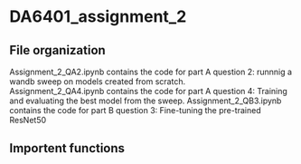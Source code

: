 # DA6401_assignment_2

## File organization
Assignment_2_QA2.ipynb contains the code for part A question 2: runnnig a wandb sweep on models created from scratch.   
Assignment_2_QA4.ipynb contains the code for part A question 4: Training and evaluating the best model from the sweep. 
Assignment_2_QB3.ipynb contains the code for part B question 3: Fine-tuning the pre-trained ResNet50 

## Importent functions
